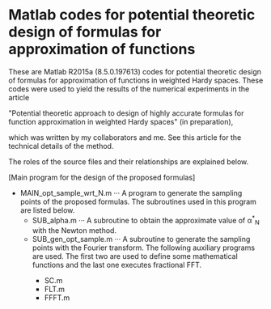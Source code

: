 <H1>Matlab codes for potential theoretic design of formulas for approximation of functions</H1>

These are Matlab R2015a (8.5.0.197613) codes for potential theoretic design of formulas for approximation of functions in weighted Hardy spaces. These codes were used to yield the results of the numerical experiments in the article

"Potential theoretic approach to design of highly accurate formulas for function approximation in weighted Hardy spaces" (in preparation),

which was written by my collaborators and me. See this article for the technical details of the method.

The roles of the source files and their relationships are explained below.

[Main program for the design of the proposed formulas]

<ul>
  <li> MAIN_opt_sample_wrt_N.m &middot;&middot;&middot; A program to generate the sampling points of the proposed formulas. The subroutines used in this program are listed below.
  <ul>
    <li> SUB_alpha.m &middot;&middot;&middot; A subroutine to obtain the approximate value of &alpha;<sup>*</sup><sub>N</sub> with the Newton method. </li>
    <li> SUB_gen_opt_sample.m &middot;&middot;&middot; A subroutine to generate the sampling points with the Fourier transform. The following auxiliary programs are used. The first two are used to define some mathematical functions and the last one executes fractional FFT.</li>
    <ul>
      <li> SC.m </li>
      <li> FLT.m </li>
      <li> FFFT.m </li>
    </ul>
  </ul>
  </li>

</ul>
